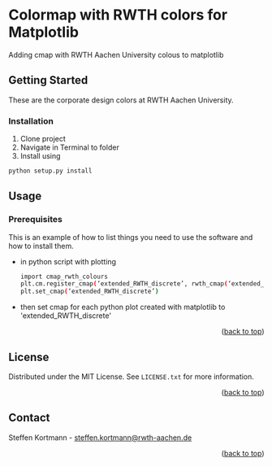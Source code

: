 # Colormap with RWTH colors for Matplotlib
Adding cmap with RWTH Aachen University colous to matplotlib

<!-- GETTING STARTED -->
## Getting Started

These are the corporate design colors at RWTH Aachen University.

### Installation

1. Clone project
2. Navigate in Terminal to folder
3. Install using 
```sh
python setup.py install
```

<!-- USAGE EXAMPLES -->
## Usage

### Prerequisites

This is an example of how to list things you need to use the software and how to install them.
* in python script with plotting
  ```sh
  import cmap_rwth_colours
  plt.cm.register_cmap(‘extended_RWTH_discrete’, rwth_cmap(‘extended_RWTH_discrete’))
  plt.set_cmap(‘extended_RWTH_discrete’)
  ```
* then set cmap for each python plot created with matplotlib to 'extended_RWTH_discrete'

<p align="right">(<a href="#readme-top">back to top</a>)</p>

<!-- LICENSE -->
## License

Distributed under the MIT License. See `LICENSE.txt` for more information.

<p align="right">(<a href="#readme-top">back to top</a>)</p>



<!-- CONTACT -->
## Contact

Steffen Kortmann - steffen.kortmann@rwth-aachen.de

<p align="right">(<a href="#readme-top">back to top</a>)</p>


